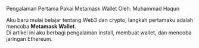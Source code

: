 Pengalaman Pertama Pakai Metamask Wallet
Oleh: Muhammad Haqun

Aku baru mulai belajar tentang Web3 dan crypto, langkah pertamaku adalah mencoba **Metamask Wallet**.  
Di artikel ini aku berbagi pengalaman install, membuat wallet, dan mencoba jaringan Ethereum.
